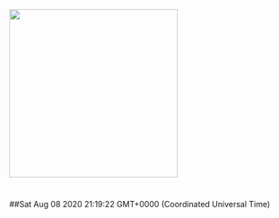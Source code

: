 <img width="300px" src="https://sickrage.ca/img/logo-stacked.png" />

# 

##Sat Aug 08 2020 21:19:22 GMT+0000 (Coordinated Universal Time)


